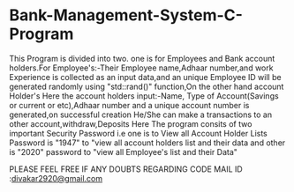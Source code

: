 # Bank-Management-System-C-Program
This Program is divided into two. one is for Employees and Bank account holders.For Employee's:-Their Employee name,Adhaar number,and work Experience is collected as an input data,and an unique Employee ID will be generated randomly using "std::rand()" function,On the other hand account Holder's Here the account holders input:-Name, Type of Account(Savings or current or etc),Adhaar number and a unique account number is generated,on successful creation He/She can make a transactions to an other account,withdraw,Deposits
Here The program consits of two important Security Password i.e one is to View all Account Holder Lists Password is "1947" to "view all account holders list and their data and other is "2020" password to "view all Employee's list and their Data"

PLEASE FEEL FREE IF ANY DOUBTS REGARDING CODE MAIL ID :divakar2920@gmail.com
